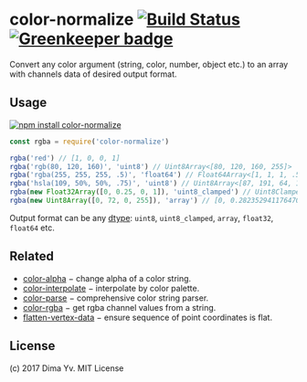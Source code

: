 # color-normalize [![Build Status](https://travis-ci.org/colorjs/color-normalize.png)](https://travis-ci.org/colorjs/color-normalize) [![Greenkeeper badge](https://badges.greenkeeper.io/colorjs/color-normalize.svg)](https://greenkeeper.io/)

Convert any color argument (string, color, number, object etc.) to an array with channels data of desired output format.

## Usage

[![npm install color-normalize](https://nodei.co/npm/color-normalize.png?mini=true)](https://npmjs.org/package/color-normalize/)

```js
const rgba = require('color-normalize')

rgba('red') // [1, 0, 0, 1]
rgba('rgb(80, 120, 160)', 'uint8') // Uint8Array<[80, 120, 160, 255]>
rgba('rgba(255, 255, 255, .5)', 'float64') // Float64Array<[1, 1, 1, .5]>
rgba('hsla(109, 50%, 50%, .75)', 'uint8') // Uint8Array<[87, 191, 64, 191]>
rgba(new Float32Array([0, 0.25, 0, 1]), 'uint8_clamped') // Uint8ClampedArray<[0, 64, 0, 255]>
rgba(new Uint8Array([0, 72, 0, 255]), 'array') // [0, 0.2823529411764706, 0, 1]
```

Output format can be any [dtype](https://npmjs.org/package/dtype): `uint8`, `uint8_clamped`, `array`, `float32`, `float64` etc.

## Related

* [color-alpha](https://github.com/colorjs/color-alpha) − change alpha of a color string.
* [color-interpolate](https://github.com/colorjs/color-interpolate) − interpolate by color palette.
* [color-parse](https://github.com/colorjs/color-parse) − comprehensive color string parser.
* [color-rgba](https://github.com/colorjs/color-rgba) − get rgba channel values from a string.
* [flatten-vertex-data](https://npmjs.org/package/flatten-vertex-data) − ensure sequence of point coordinates is flat.

## License

(c) 2017 Dima Yv. MIT License
